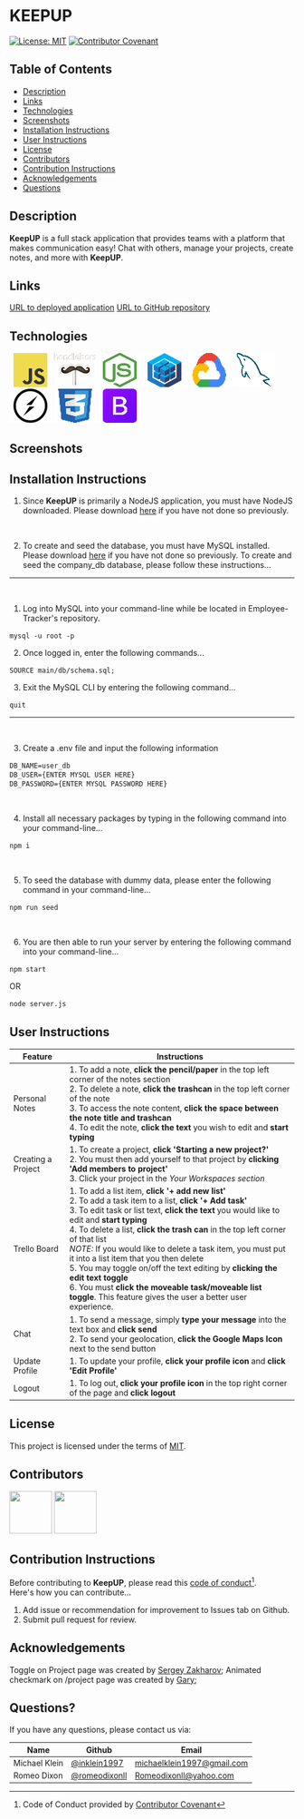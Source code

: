# KEEPUP
[![License: MIT](https://img.shields.io/badge/License-MIT-yellow.svg)](https://opensource.org/licenses/MIT)
[![Contributor Covenant](https://img.shields.io/badge/Contributor%20Covenant-2.1-4baaaa.svg)](code_of_conduct.md)

## Table of Contents
- [Description](#Description)
- [Links](#Links)
- [Technologies](#Technologies)
- [Screenshots](#Screenshots)
- [Installation Instructions](#Installation-Instructions)
- [User Instructions](#User-Instructions)
- [License](#License)
- [Contributors](#Contributors)
- [Contribution Instructions](#Contribution-Instructions)
- [Acknowledgements](#Acknowledgements)
- [Questions](#Questions)

## Description

**KeepUP** is a full stack application that provides teams with a platform that makes communication easy!  Chat with others, manage your projects, create notes, and more with **KeepUP**.

## Links
[URL to deployed application]( https://keepup-project-management.herokuapp.com/)
[URL to GitHub repository](https://github.com/inklein1997/ProManj)

## Technologies
![Javascript logo](/assets/img/javascript-logo.png)
![Handlebars logo](/assets/img/handlebars-logo.png)
![NodeJS logo](/assets/img/nodejs-logo.png)
![Sequelize logo](/assets/img/sequelize-logo.png)
![Google Platform Services logo](/assets/img/google-platform-logo.png)
![mySQL logo](/assets/img/mySQL-logo.png)
![socket.io logo](/assets/img/socket.io-logo.png)
![CSS3 logo](/assets/img/css3-logo.png)
![Bootstrap logo](/assets/img/bootstrap-logo.png)

## Screenshots

## Installation Instructions

1. Since **KeepUP** is primarily a NodeJS application, you must have NodeJS downloaded. Please download [here](https://nodejs.org/en/download/) if you have not done so previously.

<br>

2. To create and seed the database, you must have MySQL installed.  Please download [here](https://www.mysql.com/downloads/) if you have not done so previously.  To create and seed the company_db database, please follow these instructions...
<hr>
<br>

1. Log into MySQL into your command-line while be located in Employee-Tracker's repository.
```
mysql -u root -p
```
2. Once logged in, enter the following commands...
```
SOURCE main/db/schema.sql;
```
3. Exit the MySQL CLI by entering the following command...
```
quit
```

<hr>
<br>

3. Create a .env file and input the following information
```
DB_NAME=user_db
DB_USER={ENTER MYSQL USER HERE}
DB_PASSWORD={ENTER MYSQL PASSWORD HERE}
```

<br>

4. Install all necessary packages by typing in the following command into your command-line...
```
npm i
```
<br>

5. To seed the database with dummy data, please enter the following command in your command-line...
```
npm run seed
```
<br>

6. You are then able to run your server by entering the following command into your command-line...
```
npm start
```
OR
```
node server.js
```

## User Instructions

| Feature | Instructions |
| ----------- | ----------- |
| Personal Notes | 1. To add a note, **click the pencil/paper** in the top left corner of the notes section  <br> 2. To delete a note, **click the trashcan** in the top left corner of the note <br> 3. To access the note content, **click the space between the note title and trashcan** <br> 4. To edit the note, **click the text** you wish to edit and **start typing** |
| Creating a Project | 1. To create a project, **click 'Starting a new project?'** <br> 2. You must then add yourself to that project by **clicking 'Add members to project'** <br> 3. Click your project in the *Your Workspaces section* |
| Trello Board | 1. To add a list item, **click '+ add new list'** <br> 2. To add a task item to a list, **click '+ Add task'** <br> 3. To edit task or list text, **click the text** you would like to edit and **start typing** <br> 4. To delete a list, **click the trash can** in the top left corner of that list <br> *NOTE:* If you would like to delete a task item, you must put it into a list item that you then delete <br> 5. You may toggle on/off the text editing by **clicking the edit text toggle** <br> 6. You must **click the moveable task/moveable list toggle**.  This feature gives the user a better user experience. |
| Chat | 1. To send a message, simply **type your message** into the text box and **click send** <br> 2. To send your geolocation, **click the Google Maps Icon** next to the send button |
| Update Profile | 1. To update your profile, **click your profile icon** and **click 'Edit Profile'** |
| Logout | 1. To log out, **click your profile icon** in the top right corner of the page and **click logout** |



## License

This project is licensed under the terms of [MIT](https://opensource.org/licenses/MIT).

## Contributors

[<img src="https://avatars.githubusercontent.com/u/93157433?v=4" width="75" height="75">](https://github.com/inklein1997)
[<img src="https://avatars.githubusercontent.com/u/95494071?v=4" width="75" height="75">](https://github.com/romeodixonll)

## Contribution Instructions

Before contributing to **KeepUP**, please read this [code of conduct](code_of_conduct.md)[^1].<br>
Here's how you can contribute...
1. Add issue or recommendation for improvement to Issues tab on Github.
2. Submit pull request for review.

## Acknowledgements

Toggle on Project page was created by [Sergey Zakharov](https://codepen.io/Multiple-Illusionsi/pen/PoYvydd);
Animated checkmark on /project page was created by [Gary](https://codepen.io/gbuddell/pen/KwoRLX);

## Questions?

If you have any questions, please contact us via:

| Name | Github | Email |
| ----------- | ----------- | ----------- |
| Michael Klein | [@inklein1997](https://github.com/inklein1997) | michaelklein1997@gmail.com |
| Romeo Dixon | [@romeodixonll](https://github.com/romeodixonll) | Romeodixonll@yahoo.com|


[^1]: Code of Conduct provided by [Contributor Covenant](https://www.contributor-covenant.org/)
